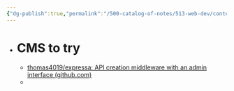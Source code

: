 ```yaml
---
{"dg-publish":true,"permalink":"/500-catalog-of-notes/513-web-dev/content-management-systems/cms-challenge/"}
---
```


- # CMS to try
    - [thomas4019/expressa: API creation middleware with an admin interface (github.com)](https://github.com/thomas4019/expressa)
    - 
